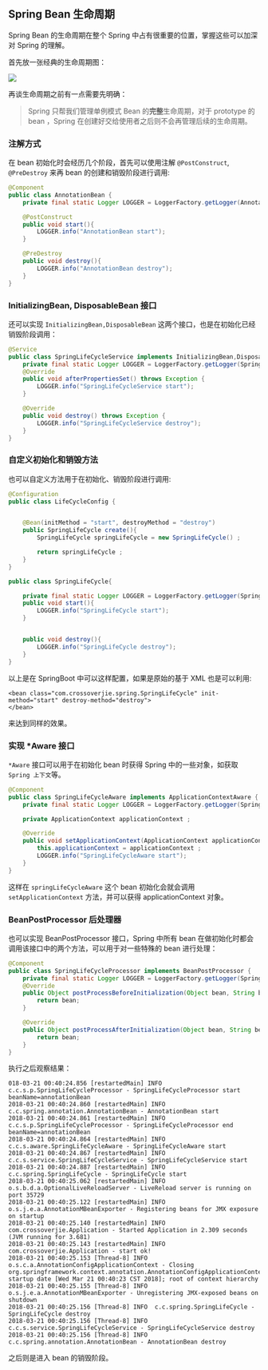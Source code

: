 ## Spring Bean 生命周期



Spring Bean 的生命周期在整个 Spring 中占有很重要的位置，掌握这些可以加深对 Spring 的理解。

首先放一张经典的生命周期图：

![](https://ws2.sinaimg.cn/large/006tNc79gy1fpjqo8lkc6j30fi0eemye.jpg)

再谈生命周期之前有一点需要先明确：

> Spring 只帮我们管理单例模式 Bean 的**完整**生命周期，对于 prototype 的 bean ，Spring 在创建好交给使用者之后则不会再管理后续的生命周期。


### 注解方式

在 bean 初始化时会经历几个阶段，首先可以使用注解 `@PostConstruct`, `@PreDestroy` 来再 bean 的创建和销毁阶段进行调用:

```java
@Component
public class AnnotationBean {
    private final static Logger LOGGER = LoggerFactory.getLogger(AnnotationBean.class);

    @PostConstruct
    public void start(){
        LOGGER.info("AnnotationBean start");
    }

    @PreDestroy
    public void destroy(){
        LOGGER.info("AnnotationBean destroy");
    }
}
```

### InitializingBean, DisposableBean 接口

还可以实现 `InitializingBean,DisposableBean` 这两个接口，也是在初始化已经销毁阶段调用：

```java
@Service
public class SpringLifeCycleService implements InitializingBean,DisposableBean{
    private final static Logger LOGGER = LoggerFactory.getLogger(SpringLifeCycleService.class);
    @Override
    public void afterPropertiesSet() throws Exception {
        LOGGER.info("SpringLifeCycleService start");
    }

    @Override
    public void destroy() throws Exception {
        LOGGER.info("SpringLifeCycleService destroy");
    }
}
```

### 自定义初始化和销毁方法

也可以自定义方法用于在初始化、销毁阶段进行调用:

```java
@Configuration
public class LifeCycleConfig {


    @Bean(initMethod = "start", destroyMethod = "destroy")
    public SpringLifeCycle create(){
        SpringLifeCycle springLifeCycle = new SpringLifeCycle() ;

        return springLifeCycle ;
    }
}

public class SpringLifeCycle{

    private final static Logger LOGGER = LoggerFactory.getLogger(SpringLifeCycle.class);
    public void start(){
        LOGGER.info("SpringLifeCycle start");
    }


    public void destroy(){
        LOGGER.info("SpringLifeCycle destroy");
    }
}
```

以上是在 SpringBoot 中可以这样配置，如果是原始的基于 XML 也是可以利用:

```
<bean class="com.crossoverjie.spring.SpringLifeCycle" init-method="start" destroy-method="destroy">
</bean>
```

来达到同样的效果。

### 实现 *Aware 接口

`*Aware` 接口可以用于在初始化 bean 时获得 Spring 中的一些对象，如获取 `Spring 上下文`等。

```java
@Component
public class SpringLifeCycleAware implements ApplicationContextAware {
    private final static Logger LOGGER = LoggerFactory.getLogger(SpringLifeCycleAware.class);

    private ApplicationContext applicationContext ;

    @Override
    public void setApplicationContext(ApplicationContext applicationContext) throws BeansException {
        this.applicationContext = applicationContext ;
        LOGGER.info("SpringLifeCycleAware start");
    }
}
```

这样在 `springLifeCycleAware` 这个 bean 初始化会就会调用 `setApplicationContext` 方法，并可以获得 applicationContext 对象。

### BeanPostProcessor 后处理器

也可以实现 BeanPostProcessor 接口，Spring 中所有 bean 在做初始化时都会调用该接口中的两个方法，可以用于对一些特殊的 bean 进行处理：

```java
@Component
public class SpringLifeCycleProcessor implements BeanPostProcessor {
    private final static Logger LOGGER = LoggerFactory.getLogger(SpringLifeCycleProcessor.class);
    @Override
    public Object postProcessBeforeInitialization(Object bean, String beanName) throws BeansException {
        return bean;
    }

    @Override
    public Object postProcessAfterInitialization(Object bean, String beanName) throws BeansException {
        return bean;
    }
}
```

执行之后观察结果：

```
018-03-21 00:40:24.856 [restartedMain] INFO  c.c.s.p.SpringLifeCycleProcessor - SpringLifeCycleProcessor start beanName=annotationBean
2018-03-21 00:40:24.860 [restartedMain] INFO  c.c.spring.annotation.AnnotationBean - AnnotationBean start
2018-03-21 00:40:24.861 [restartedMain] INFO  c.c.s.p.SpringLifeCycleProcessor - SpringLifeCycleProcessor end beanName=annotationBean
2018-03-21 00:40:24.864 [restartedMain] INFO  c.c.s.aware.SpringLifeCycleAware - SpringLifeCycleAware start
2018-03-21 00:40:24.867 [restartedMain] INFO  c.c.s.service.SpringLifeCycleService - SpringLifeCycleService start
2018-03-21 00:40:24.887 [restartedMain] INFO  c.c.spring.SpringLifeCycle - SpringLifeCycle start
2018-03-21 00:40:25.062 [restartedMain] INFO  o.s.b.d.a.OptionalLiveReloadServer - LiveReload server is running on port 35729
2018-03-21 00:40:25.122 [restartedMain] INFO  o.s.j.e.a.AnnotationMBeanExporter - Registering beans for JMX exposure on startup
2018-03-21 00:40:25.140 [restartedMain] INFO  com.crossoverjie.Application - Started Application in 2.309 seconds (JVM running for 3.681)
2018-03-21 00:40:25.143 [restartedMain] INFO  com.crossoverjie.Application - start ok!
2018-03-21 00:40:25.153 [Thread-8] INFO  o.s.c.a.AnnotationConfigApplicationContext - Closing org.springframework.context.annotation.AnnotationConfigApplicationContext@3913adad: startup date [Wed Mar 21 00:40:23 CST 2018]; root of context hierarchy
2018-03-21 00:40:25.155 [Thread-8] INFO  o.s.j.e.a.AnnotationMBeanExporter - Unregistering JMX-exposed beans on shutdown
2018-03-21 00:40:25.156 [Thread-8] INFO  c.c.spring.SpringLifeCycle - SpringLifeCycle destroy
2018-03-21 00:40:25.156 [Thread-8] INFO  c.c.s.service.SpringLifeCycleService - SpringLifeCycleService destroy
2018-03-21 00:40:25.156 [Thread-8] INFO  c.c.spring.annotation.AnnotationBean - AnnotationBean destroy
```

之后则是进入 bean 的销毁阶段。

